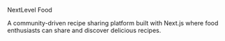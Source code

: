 NextLevel Food

A community-driven recipe sharing platform built with Next.js where food enthusiasts can share and discover delicious recipes.
